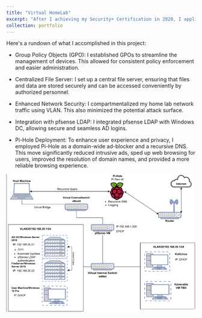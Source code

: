 ```yaml
---
title: "Virtual HomeLab"
excerpt: "After I achieving my Security+ Certification in 2020, I applied myself to design and implement a network topology. <br/><img src='/images/VirtualHomeLab0Updated.png' width='250px'>"
collection: portfolio
---
```


Here's a rundown of what I accomplished in this project:

+ Group Policy Objects (GPO): I established GPOs to streamline the management of devices. This allowed for consistent policy enforcement and easier administration.

+ Centralized File Server: I set up a central file server, ensuring that files and data are stored securely and can be accessed conveniently by authorized personnel.

+ Enhanced Network Security: I compartmentalized my home lab network traffic using VLAN. This also minimized the potential attack surface.

+ Integration with pfsense LDAP: I integrated pfsense LDAP with Windows DC, allowing secure and seamless AD logins.

+ Pi-Hole Deployment: To enhance user experience and privacy, I employed Pi-Hole as a domain-wide ad-blocker and a recursive DNS. This move significantly reduced intrusive ads, sped up web browsing for users, improved the resolution of domain names, and provided a more reliable browsing experience.



![ Home Lab](/images/VirtualHomeLab0Updated.png)